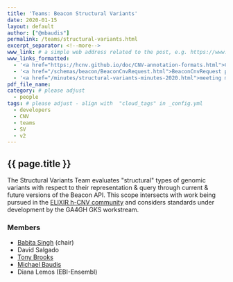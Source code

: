 ```yaml
---
title: 'Teams: Beacon Structural Variants'
date: 2020-01-15
layout: default
author: ["@mbaudis"]
permalink: /teams/structural-variants.html
excerpt_separator: <!--more-->
www_link: # a simple web address related to the post, e.g. https://www.ga4gh.org
www_links_formatted:
  - '<a href="https://hcnv.github.io/doc/CNV-annotation-formats.html">CNV Annotation Formats</a> at ELIXIR hCNV'
  - '<a href="/schemas/beacon/BeaconCnvRequest.html">BeaconCnvRequest prototype schema</a>'
  - '<a href="/minutes/structural-variants-minutes-2020.html">meeting minutes 2020</a>'
pdf_file_name: 
category: # please adjust
  - people
tags: # please adjust - align with  "cloud_tags" in _config.yml
  - developers
  - CNV
  - teams
  - SV
  - v2
---
```


## {{ page.title }}

The Structural Variants Team evaluates "structural" types of genomic variants
with respect to their representation & query through current & future versions
of the Beacon API. This scope intersects with work being pursued in the
[ELIXIR h-CNV community](https://hcnv.github.io) and considers standards under
development by the GA4GH GKS workstream.
 
<!--more-->

### Members

* [Babita Singh](https://beacon-project.io/people/Babita-Singh/) (chair)
* David Salgado
* [Tony Brooks](/people/Anthony-Brookes/)
* [Michael Baudis](https://info.baudisgroup.org/group/Michael_Baudis/)
* Diana Lemos (EBI-Ensembl)

